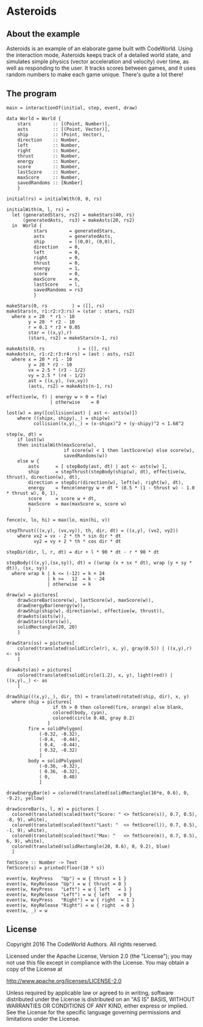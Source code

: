 Asteroids
=========

About the example
-----------------

Asteroids is an example of an elaborate game built with CodeWorld.  Using the
interaction mode, Asteroids keeps track of a detailed world state, and
simulates simple physics (vector acceleration and velocity) over time, as
well as responding to the user.  It tracks scores between games, and it uses
random numbers to make each game unique.  There's quite a lot there!

The program
-----------

    main = interactionOf(initial, step, event, draw)

    data World = World {
        stars        :: [(Point, Number)],
        asts         :: [(Point, Vector)],
        ship         :: (Point, Vector),
        direction    :: Number,
        left         :: Number,
        right        :: Number,
        thrust       :: Number,
        energy       :: Number,
        score        :: Number,
        lastScore    :: Number,
        maxScore     :: Number,
        savedRandoms :: [Number]
        }

    initial(rs) = initialWith(0, 0, rs)

    initialWith(m, l, rs) =
      let (generatedStars, rs2) = makeStars(40, rs)
          (generatedAsts,  rs3) = makeAsts(20, rs2)
      in  World {
              stars        = generatedStars,
              asts         = generatedAsts,
              ship         = ((0,0), (0,0)),
              direction    = 0,
              left         = 0,
              right        = 0,
              thrust       = 0,
              energy       = 1,
              score        = 0,
              maxScore     = m,
              lastScore    = l,
              savedRandoms = rs3
              }

    makeStars(0, rs         ) = ([], rs)
    makeStars(n, r1:r2:r3:rs) = (star : stars, rs2)
      where x = 20  * r1 - 10
            y = 20  * r2 - 10
            r = 0.1 * r3 + 0.05
            star = ((x,y),r)
            (stars, rs2) = makeStars(n-1, rs)

    makeAsts(0, rs            ) = ([], rs)
    makeAsts(n, r1:r2:r3:r4:rs) = (ast : asts, rs2)
      where x = 20 * r1 - 10
            y = 20 * r2 - 10
            vx = 2.5 * (r3 - 1/2)
            vy = 2.5 * (r4 - 1/2)
            ast = ((x,y), (vx,vy))
            (asts, rs2) = makeAsts(n-1, rs)

    effective(w, f) | energy w > 0 = f(w)
                    | otherwise    = 0

    lost(w) = any([collision(ast) | ast <- asts(w)])
        where ((shipx, shipy),_) = ship(w)
              collision((x,y),_) = (x-shipx)^2 + (y-shipy)^2 < 1.68^2

    step(w, dt) =
        if lost(w)
        then initialWith(maxScore(w),
                         if score(w) < 1 then lastScore(w) else score(w),
                         savedRandoms(w))
        else w {
            asts      = [ stepBody(ast, dt) | ast <- asts(w) ],
            ship      = stepThrust(stepBody(ship(w), dt), effective(w, thrust), direction(w), dt),
            direction = stepDir(direction(w), left(w), right(w), dt),
            energy    = fence(energy w + dt * (0.5 * (1 - thrust w) - 1.0 * thrust w), 0, 1),
            score     = score w + dt,
            maxScore  = max(maxScore w, score w)
            }

    fence(v, lo, hi) = max(lo, min(hi, v))

    stepThrust(((x,y), (vx,vy)), th, dir, dt) = ((x,y), (vx2, vy2))
        where vx2 = vx - 2 * th * sin dir * dt
              vy2 = vy + 2 * th * cos dir * dt

    stepDir(dir, l, r, dt) = dir + l * 90 * dt - r * 90 * dt

    stepBody(((x,y),(sx,sy)), dt) = ((wrap (x + sx * dt), wrap (y + sy * dt)), (sx, sy))
      where wrap k | k <= (-12) = k + 24
                   | k >=   12  = k - 24
                   | otherwise  = k

    draw(w) = pictures[
        drawScoreBar(score(w), lastScore(w), maxScore(w)),
        drawEnergyBar(energy(w)),
        drawShip(ship(w), direction(w), effective(w, thrust)),
        drawAsts(asts(w)),
        drawStars(stars(w)),
        solidRectangle(20, 20)
        ]

    drawStars(ss) = pictures[
        colored(translated(solidCircle(r), x, y), gray(0.5)) | ((x,y),r) <- ss
        ]

    drawAsts(as) = pictures[
        colored(translated(solidCircle(1.2), x, y), light(red)) | ((x,y),_) <- as
        ]

    drawShip(((x,y),_), dir, th) = translated(rotated(ship, dir), x, y)
      where ship = pictures[
                     if th > 0 then colored(fire, orange) else blank,
                     colored(body, cyan),
                     colored(circle 0.48, gray 0.2)
                   ]
            fire = solidPolygon[
                (-0.32, -0.32),
                (-0.4,  -0.44),
                ( 0.4,  -0.44),
                ( 0.32, -0.32)
                ]
            body = solidPolygon[
                (-0.36, -0.32),
                ( 0.36, -0.32),
                ( 0,     0.48)
                ]

    drawEnergyBar(e) = colored(translated(solidRectangle(16*e, 0.6), 0, -9.2), yellow)

    drawScoreBar(s, l, m) = pictures [
      colored(translated(scaled(text("Score: " <> fmtScore(s)), 0.7, 0.5), -8, 9), white),
      colored(translated(scaled(text("Last: "  <> fmtScore(l)), 0.7, 0.5), -1, 9), white),
      colored(translated(scaled(text("Max: "   <> fmtScore(m)), 0.7, 0.5),  6, 9), white),
      colored(translated(solidRectangle(20, 0.6), 0, 9.2), blue)
      ]

    fmtScore :: Number -> Text
    fmtScore(s) = printed(floor(10 * s))

    event(w, KeyPress   "Up") = w { thrust = 1 }
    event(w, KeyRelease "Up") = w { thrust = 0 }
    event(w, KeyPress   "Left") = w { left   = 1 }
    event(w, KeyRelease "Left") = w { left   = 0 }
    event(w, KeyPress   "Right") = w { right  = 1 }
    event(w, KeyRelease "Right") = w { right  = 0 }
    event(w, _) = w

License
-------

Copyright 2016 The CodeWorld Authors. All rights reserved.

Licensed under the Apache License, Version 2.0 (the "License");
you may not use this file except in compliance with the License.
You may obtain a copy of the License at

  http://www.apache.org/licenses/LICENSE-2.0

Unless required by applicable law or agreed to in writing, software
distributed under the License is distributed on an "AS IS" BASIS,
WITHOUT WARRANTIES OR CONDITIONS OF ANY KIND, either express or implied.
See the License for the specific language governing permissions and
limitations under the License.
